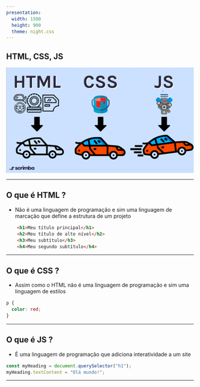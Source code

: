 ```yaml
---
presentation:
  width: 1500
  height: 900
  theme: night.css
---
```


<!-- slide -->

## HTML, CSS, JS

![HTML](./assets/img/image-1.png)

---

<!-- slide -->
## O que é HTML ?
* Não é uma linguagem de programação e sim uma linguagem de marcação que define a estrutura de um projeto

```html
    <h1>Meu título principal</h1>
    <h2>Meu título de alto nível</h2>
    <h3>Meu subtítulo</h3>
    <h4>Meu segundo subtítulo</h4>
```

---

<!-- slide -->

## O que é CSS ?

* Assim como o HTML não é uma linguagem de programação e sim uma linguagem de estilos

```CSS
p {
  color: red;
}
```
---
<!-- slide -->

## O que é JS ?

* É uma linguagem de programação que adiciona interatividade a um site

```js
const myHeading = document.querySelector("h1");
myHeading.textContent = "Olá mundo!";

```
---